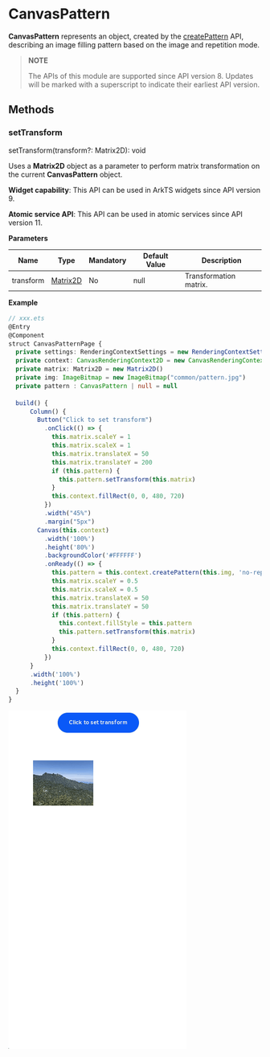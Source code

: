 # CanvasPattern

**CanvasPattern** represents an object, created by the [createPattern](ts-canvasrenderingcontext2d.md#createpattern) API, describing an image filling pattern based on the image and repetition mode.

>  **NOTE**
>
>  The APIs of this module are supported since API version 8. Updates will be marked with a superscript to indicate their earliest API version.

## Methods

### setTransform

setTransform(transform?: Matrix2D): void

Uses a **Matrix2D** object as a parameter to perform matrix transformation on the current **CanvasPattern** object.

**Widget capability**: This API can be used in ArkTS widgets since API version 9.

**Atomic service API**: This API can be used in atomic services since API version 11.

**Parameters**

| Name     | Type                                                 | Mandatory| Default Value| Description      |
| --------- | ----------------------------------------------------- | ---- | ------ | ---------- |
| transform | [Matrix2D](ts-components-canvas-matrix2d.md#Matrix2D) | No  | null   | Transformation matrix.|

**Example**

```ts
// xxx.ets
@Entry
@Component
struct CanvasPatternPage {
  private settings: RenderingContextSettings = new RenderingContextSettings(true)
  private context: CanvasRenderingContext2D = new CanvasRenderingContext2D(this.settings)
  private matrix: Matrix2D = new Matrix2D()
  private img: ImageBitmap = new ImageBitmap("common/pattern.jpg")
  private pattern : CanvasPattern | null = null

  build() {
      Column() {
        Button("Click to set transform")
          .onClick(() => {
            this.matrix.scaleY = 1
            this.matrix.scaleX = 1
            this.matrix.translateX = 50
            this.matrix.translateY = 200
            if (this.pattern) {
              this.pattern.setTransform(this.matrix)
            }
            this.context.fillRect(0, 0, 480, 720)
          })
          .width("45%")
          .margin("5px")
        Canvas(this.context)
          .width('100%')
          .height('80%')
          .backgroundColor('#FFFFFF')
          .onReady(() => {
            this.pattern = this.context.createPattern(this.img, 'no-repeat')
            this.matrix.scaleY = 0.5
            this.matrix.scaleX = 0.5
            this.matrix.translateX = 50
            this.matrix.translateY = 50
            if (this.pattern) {
              this.context.fillStyle = this.pattern
              this.pattern.setTransform(this.matrix)
            }
            this.context.fillRect(0, 0, 480, 720)
          })
      }
      .width('100%')
      .height('100%')
  }
}
```

![CanvasPattern](./figures/canvas_pattern.gif)
